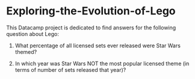 # Exploring-the-Evolution-of-Lego

This Datacamp project is dedicated to find answers for the following question about Lego: 

1. What percentage of all licensed sets ever released were Star Wars themed?

2. In which year was Star Wars NOT the most popular licensed theme (in terms of number of sets released that year)? 
 

